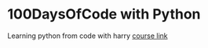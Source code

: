 # 100DaysOfCode with Python
Learning python from code with harry [course link](https://www.youtube.com/playlist?list=PLu0W_9lII9agwh1XjRt242xIpHhPT2llg)